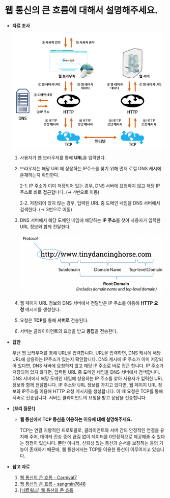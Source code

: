 # 웹 통신의 큰 흐름에 대해서 설명해주세요.

- **자료 조사**
    
    ![웹 통신의 큰 흐름](https://github.com/BangDori/CS_interview_Study/blob/main/network/img/Flow_of_Web_Communication.png)
    
    1. 사용자가 웹 브라우저를 통해 **URL**을 입력한다.
    2. 브라우저는 해당 URL에 상응하는 IP주소를 찾기 위해 먼저 로컬 DNS 캐시에 존재하는지 확인한다.
        
        2-1. IP 주소가 이미 저장되어 있는 경우, DNS 서버에 요청하지 않고 해당 IP 주소로 바로 접근합니다. (→ 4번으로 이동)
        
        2-2. 저장되어 있지 않는 경우, 입력된 URL 중 도메인 네임을 DNS 서버에서 검색한다. (→ 3번으로 이동)
        
    3. DNS 서버에서 해당 도메인 네임에 해당하는 **IP 주소**를 찾아 사용자가 입력한 URL 정보와 함께 전달한다.
        
        ![도메인 네임](https://github.com/BangDori/CS_interview_Study/blob/main/network/img/Domain_Description_Image.png)
        
    4. 웹 페이지 URL 정보와 DNS 서버에서 전달받은 IP 주소를 이용해 **HTTP 요청** 메시지를 생성한다.
    5. 요청은 **TCP**를 통해 **서버로** 전송된다.
    6. 서버는 클라이이언트의 요청을 받고 **응답**을 전송한다.
- **답안**
    
    우선 웹 브라우저를 통해 URL을 입력합니다. URL을 입력하면, DNS 캐시에 해당 URL에 상응하는 IP주소가 있는지 확인합니다. DNS 캐시에 IP 주소가 이미 저장되어 있다면, DNS 서버에 요청하지 않고 해당 IP 주소로 바로 접근 합니다. IP 주소가 저장되어 있지 않다면, 입력된 URL 중 도메인 네임을 DNS 서버에서 검색합니다. DNS 서버에서 해당 도메인 네임에 상응하는 IP 주소를 찾아 사용자가 입력한 URL 정보와 함께 전달합니다. IP 주소와 URL 정보를 가지고 있다면, 웹 페이지 URL 정보와 IP주소를 이용해 HTTP 요청 메시지를 생성합니다. 이 때 요청은 TCP를 통해 서버로 전송됩니다. 서버는 클라이언트의 요청을 받고 응답을 전송합니다.
    
- **[꼬리 질문1]**
    - **웹 통신에서 TCP 통신을 이용하는 이유에 대해 설명해주세요.**
        
        TCP는 연결 지향적인 프로토콜로, 클라이언트와 서버 간의 안정적인 연결을 유지해 주어, 데이터 전송 중에 끊김 없이 데이터를 0안정적으로 제공해줄 수 있다는 장점이 있습니다. 뿐만 아니라, 신뢰성 있는 통신과 순서를 보장하는 등의 기능이 존재하기 때문에, 웹 통신에서는 TCP를 이용한 통신이 이루어지고 있습니다.
        
- **참고 자료**
    1. [웹 통신의 큰 흐름 - Carnival7](https://carnival.tistory.com/53)
    2. [웹 통신의 큰 흐름 - sangmin7648](https://velog.io/@sangmin7648/%EC%9B%B9-%ED%86%B5%EC%8B%A0%EC%9D%98-%ED%81%B0-%ED%9D%90%EB%A6%84)
    3. [[네트워크] 웹 통신의 큰 흐름](https://yaelimeee.tistory.com/50)
